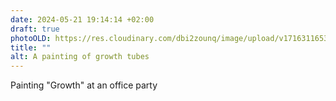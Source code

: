 ```yaml
---
date: 2024-05-21 19:14:14 +02:00
draft: true
photoOLD: https://res.cloudinary.com/dbi2zounq/image/upload/v1716311653/uvleyvybykhmvgy89tnn.jpg
title: ""
alt: A painting of growth tubes
---
```


Painting "Growth" at an office party
